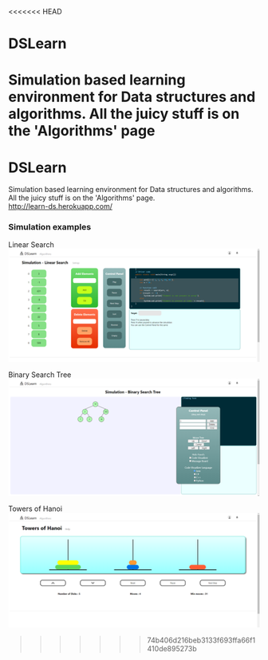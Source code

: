 <<<<<<< HEAD
# DSLearn

Simulation based learning environment for Data structures and algorithms.
All the juicy stuff is on the 'Algorithms' page
=======
# DSLearn

Simulation based learning environment for Data structures and algorithms.<br>
All the juicy stuff is on the 'Algorithms' page. <br>
http://learn-ds.herokuapp.com/

### Simulation examples

Linear Search
![Linear Search](demoImages/ScreenshotLS.png)

Binary Search Tree
![Linear Search](demoImages/ScreenshotBST.png)

Towers of Hanoi
![Linear Search](demoImages/ScreenshotToh.png)
>>>>>>> 74b406d216beb3133f693ffa66f1410de895273b
